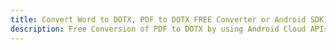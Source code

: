 ---title: Convert Word to DOTX, PDF to DOTX FREE Converter or Android SDKdescription: Free Conversion of PDF to DOTX by using Android Cloud APIs & SDKs. Also Create, Edit & Render Microsoft Word & OpenOffice documents in the Cloud.---
